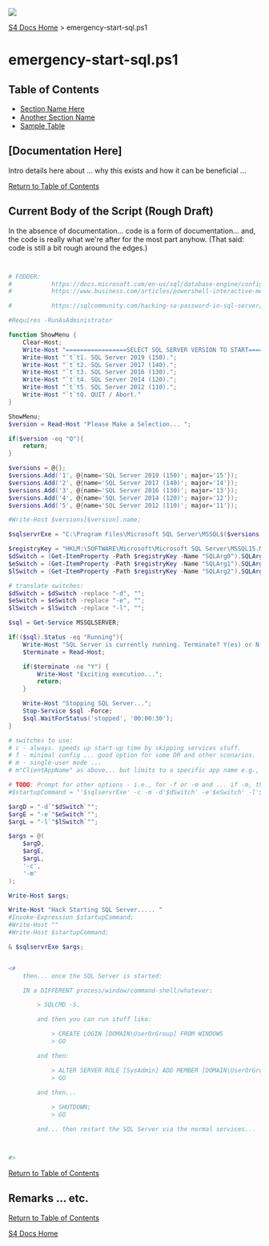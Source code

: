 ﻿![](https://assets.overachiever.net/s4/images/s4_main_logo.png)

[S4 Docs Home](/readme.md) > emergency-start-sql.ps1

# emergency-start-sql.ps1

## Table of Contents
- [Section Name Here](#section-name-here)
- [Another Section Name](#another-section-name)
- [Sample Table](#sample-table) 

## [Documentation Here]
Intro details here about ... why this exists and how it can be beneficial ... 

[Return to Table of Contents](#table-of-contents)

## Current Body of the Script (Rough Draft)
In the absence of documentation... code is a form of documentation... and, the code is really what we're after for the most part anyhow. (That said: code is still a bit rough around the edges.)

```PowerShell


# FODDER: 
#           https://docs.microsoft.com/en-us/sql/database-engine/configure-windows/database-engine-service-startup-options?view=sql-server-ver15
#           https://www.business.com/articles/powershell-interactive-menu/

#           https://sqlcommunity.com/hacking-sa-password-in-sql-server/

#Requires -RunAsAdministrator

function ShowMenu {
    Clear-Host;
    Write-Host "=================SELECT SQL SERVER VERSION TO START================="
    Write-Host "`t`t1. SQL Server 2019 (150).";
    Write-Host "`t`t2. SQL Server 2017 (140).";
    Write-Host "`t`t3. SQL Server 2016 (130).";
    Write-Host "`t`t4. SQL Server 2014 (120).";
    Write-Host "`t`t5. SQL Server 2012 (110).";
    Write-Host "`t`tQ. QUIT / Abort."
}

ShowMenu; 
$version = Read-Host "Please Make a Selection... ";

if($version -eq "Q"){
    return;
}

$versions = @{};
$versions.Add('1', @{name='SQL Server 2019 (150)'; major='15'});
$versions.Add('2', @{name='SQL Server 2017 (140)'; major='14'});
$versions.Add('3', @{name='SQL Server 2016 (130)'; major='13'});
$versions.Add('4', @{name='SQL Server 2014 (120)'; major='12'});
$versions.Add('5', @{name='SQL Server 2012 (110)'; major='11'});

#Write-Host $versions[$version].name;

$sqlservrExe = "C:\Program Files\Microsoft SQL Server\MSSQL$($versions[$version].major).MSSQLSERVER\MSSQL\Binn\sqlservr.exe";

$registryKey = "HKLM:\SOFTWARE\Microsoft\Microsoft SQL Server\MSSQL15.MSSQLSERVER\MSSQLServer\Parameters";
$dSwitch = (Get-ItemProperty -Path $registryKey -Name "SQLArg0").SQLArg0;
$eSwitch = (Get-ItemProperty -Path $registryKey -Name "SQLArg1").SQLArg1;
$lSwitch = (Get-ItemProperty -Path $registryKey -Name "SQLArg2").SQLArg2;

# translate switches: 
$dSwitch = $dSwitch -replace "-d", "";
$eSwitch = $eSwitch -replace "-e", "";
$lSwitch = $lSwitch -replace "-l", "";

$sql = Get-Service MSSQLSERVER; 

if(($sql).Status -eq "Running"){
    Write-Host "SQL Server is currently running. Terminate? Y(es) or N(o)?"
    $terminate = Read-Host;

    if($terminate -ne "Y") {
        Write-Host "Exciting execution...";
        return;
    }

    Write-Host "Stopping SQL Server...";
    Stop-Service $sql -Force;
    $sql.WaitForStatus('stopped', '00:00:30');
}

# switches to use: 
# c - always. speeds up start-up time by skipping services stuff. 
# f - minimal config ... good option for some DR and other scenarios. 
# m - single-user mode ... 
# m"ClientAppName" as above... but limits to a specific app name e.g., ... -m"SQLCMD" ... 

# TODO: Prompt for other options - i.e., for -f or -m and ... if -m, then prompt also for an optional AppName... 
#$startupCommand = "'$sqlservrExe' -c -m -d'$dSwitch' -e'$eSwitch' -l'$lSwitch'";

$argD = "-d`"$dSwitch`"";
$argE = "-e`"$eSwitch`"";
$argL = "-l`"$lSwitch`"";

$args = @(
    $argD,
    $argE,
    $argL,
    '-c', 
    '-m'
);

Write-Host $args;

Write-Host "Hack Starting SQL Server..... "
#Invoke-Expression $startupCommand;
#Write-Host ""
#Write-Host $startupCommand;

& $sqlservrExe $args;


<#
    then... once the SQL Server is started: 

    IN a DIFFERENT process/window/command-shell/whatever: 

        > SQLCMD -S. 

        and then you can run stuff like: 

            > CREATE LOGIN [DOMAIN\UserOrGroup] FROM WINDOWS
            > GO 

        and then: 

            > ALTER SERVER ROLE [SysAdmin] ADD MEMBER [DOMAIN\UserOrGroup];
            > GO 

        and then... 
            
            > SHUTDOWN; 
            > GO

        and... then restart the SQL Server via the normal services... 



#>

```

[Return to Table of Contents](#table-of-contents)

## Remarks ... etc.


[Return to Table of Contents](#table-of-contents)

[S4 Docs Home](/readme.md)